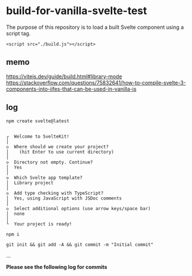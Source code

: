 # build-for-vanilla-svelte-test

The purpose of this repository is to load a built Svelte component using a script tag.

`<script src="./build.js"></script>`

## memo

https://vitejs.dev/guide/build.html#library-mode
https://stackoverflow.com/questions/75832641/how-to-compile-svelte-3-components-into-iifes-that-can-be-used-in-vanilla-js

## log

```
npm create svelte@latest      

```

```

┌  Welcome to SvelteKit!
│
◇  Where should we create your project?
│    (hit Enter to use current directory)
│
◇  Directory not empty. Continue?
│  Yes
│
◇  Which Svelte app template?
│  Library project
│
◇  Add type checking with TypeScript?
│  Yes, using JavaScript with JSDoc comments
│
◇  Select additional options (use arrow keys/space bar)
│  none
│
└  Your project is ready!

```

```
npm i
```

```
git init && git add -A && git commit -m "Initial commit"
```


...


**Please see the following log for commits**


